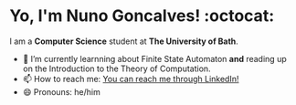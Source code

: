 # Yo, I'm Nuno Goncalves! :octocat:

I am a **Computer Science** student at **The University of Bath**.

- 🌱 I’m currently learnning about Finite State Automaton **and** reading up on the Introduction to the Theory of Computation.
- 📫 How to reach me: [You can reach me through LinkedIn!](https://www.linkedin.com/in/goncalves-925b18162/)
- 😄 Pronouns: he/him

